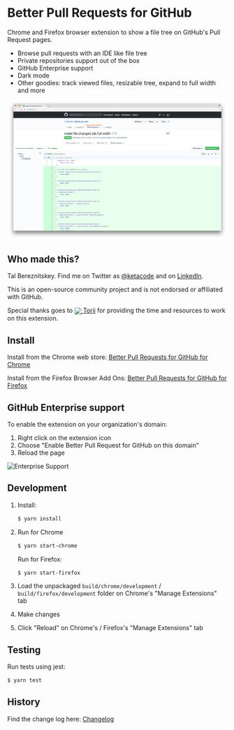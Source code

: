 # Better Pull Requests for GitHub

Chrome and Firefox browser extension to show a file tree on GitHub's Pull Request pages.

- Browse pull requests with an IDE like file tree
- Private repositories support out of the box
- GitHub Enterprise support
- Dark mode
- Other goodies: track viewed files, resizable tree, expand to full width and more

![GitHub Pull Request](assets/screenshot.png "GitHub Pull Request")

## Who made this?

Tal Bereznitskey. Find me on Twitter as [@ketacode](https://twitter.com/ketacode) and on [LinkedIn](https://www.linkedin.com/in/talbereznitskey).

This is an open-source community project and is not endorsed or affiliated with GitHub.

Special thanks goes to [<img src="https://www.toriihq.com/favicon.ico" valign="middle" /> Torii](https://www.toriihq.com) for providing the time and resources to work on this extension.

## Install

Install from the Chrome web store: [Better Pull Requests for GitHub for Chrome](https://chrome.google.com/webstore/detail/nfhdjopbhlggibjlimhdbogflgmbiahc)

Install from the Firefox Browser Add Ons: [Better Pull Requests for GitHub for Firefox](https://addons.mozilla.org/en-US/firefox/addon/better-pull-request-for-github/)

## GitHub Enterprise support

To enable the extension on your organization's domain:

1. Right click on the extension icon
2. Choose "Enable Better Pull Request for GitHub on this domain"
3. Reload the page

![Enterprise Support](assets/enterprise.png "Enterprise Support")

## Development

1. Install:
    ```bash
    $ yarn install
    ```

2. Run for Chrome
    ```bash
    $ yarn start-chrome
    ```
   
   Run for Firefox:
    ```bash
    $ yarn start-firefox
    ```

4. Load the unpackaged `build/chrome/development` / `build/firefox/development` folder on Chrome's "Manage Extensions" tab   

5. Make changes

6. Click "Reload" on Chrome's / Firefox's "Manage Extensions" tab

## Testing

Run tests using jest:
```bash
$ yarn test
```

## History

Find the change log here: [Changelog](https://github.com/berzniz/github_pr_tree/releases)

